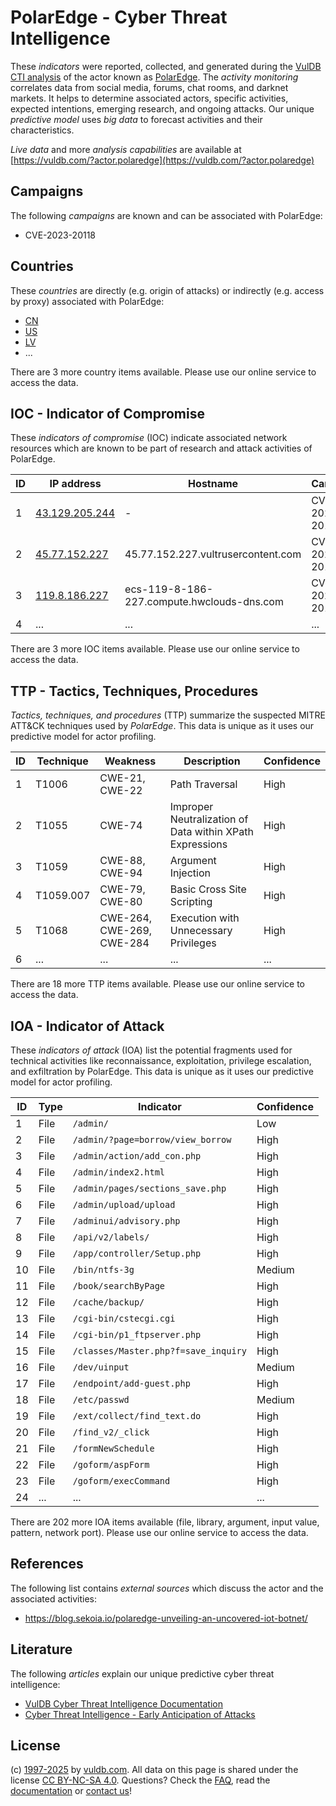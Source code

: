 # PolarEdge - Cyber Threat Intelligence

These _indicators_ were reported, collected, and generated during the [VulDB CTI analysis](https://vuldb.com/?kb.cti) of the actor known as [PolarEdge](https://vuldb.com/?actor.polaredge). The _activity monitoring_ correlates data from social media, forums, chat rooms, and darknet markets. It helps to determine associated actors, specific activities, expected intentions, emerging research, and ongoing attacks. Our unique _predictive model_ uses _big data_ to forecast activities and their characteristics.

_Live data_ and more _analysis capabilities_ are available at [https://vuldb.com/?actor.polaredge](https://vuldb.com/?actor.polaredge)

## Campaigns

The following _campaigns_ are known and can be associated with PolarEdge:

* CVE-2023-20118

## Countries

These _countries_ are directly (e.g. origin of attacks) or indirectly (e.g. access by proxy) associated with PolarEdge:

* [CN](https://vuldb.com/?country.cn)
* [US](https://vuldb.com/?country.us)
* [LV](https://vuldb.com/?country.lv)
* ...

There are 3 more country items available. Please use our online service to access the data.

## IOC - Indicator of Compromise

These _indicators of compromise_ (IOC) indicate associated network resources which are known to be part of research and attack activities of PolarEdge.

ID | IP address | Hostname | Campaign | Confidence
-- | ---------- | -------- | -------- | ----------
1 | [43.129.205.244](https://vuldb.com/?ip.43.129.205.244) | - | CVE-2023-20118 | High
2 | [45.77.152.227](https://vuldb.com/?ip.45.77.152.227) | 45.77.152.227.vultrusercontent.com | CVE-2023-20118 | Medium
3 | [119.8.186.227](https://vuldb.com/?ip.119.8.186.227) | ecs-119-8-186-227.compute.hwclouds-dns.com | CVE-2023-20118 | High
4 | ... | ... | ... | ...

There are 3 more IOC items available. Please use our online service to access the data.

## TTP - Tactics, Techniques, Procedures

_Tactics, techniques, and procedures_ (TTP) summarize the suspected MITRE ATT&CK techniques used by _PolarEdge_. This data is unique as it uses our predictive model for actor profiling.

ID | Technique | Weakness | Description | Confidence
-- | --------- | -------- | ----------- | ----------
1 | T1006 | CWE-21, CWE-22 | Path Traversal | High
2 | T1055 | CWE-74 | Improper Neutralization of Data within XPath Expressions | High
3 | T1059 | CWE-88, CWE-94 | Argument Injection | High
4 | T1059.007 | CWE-79, CWE-80 | Basic Cross Site Scripting | High
5 | T1068 | CWE-264, CWE-269, CWE-284 | Execution with Unnecessary Privileges | High
6 | ... | ... | ... | ...

There are 18 more TTP items available. Please use our online service to access the data.

## IOA - Indicator of Attack

These _indicators of attack_ (IOA) list the potential fragments used for technical activities like reconnaissance, exploitation, privilege escalation, and exfiltration by PolarEdge. This data is unique as it uses our predictive model for actor profiling.

ID | Type | Indicator | Confidence
-- | ---- | --------- | ----------
1 | File | `/admin/` | Low
2 | File | `/admin/?page=borrow/view_borrow` | High
3 | File | `/admin/action/add_con.php` | High
4 | File | `/admin/index2.html` | High
5 | File | `/admin/pages/sections_save.php` | High
6 | File | `/admin/upload/upload` | High
7 | File | `/adminui/advisory.php` | High
8 | File | `/api/v2/labels/` | High
9 | File | `/app/controller/Setup.php` | High
10 | File | `/bin/ntfs-3g` | Medium
11 | File | `/book/searchByPage` | High
12 | File | `/cache/backup/` | High
13 | File | `/cgi-bin/cstecgi.cgi` | High
14 | File | `/cgi-bin/p1_ftpserver.php` | High
15 | File | `/classes/Master.php?f=save_inquiry` | High
16 | File | `/dev/uinput` | Medium
17 | File | `/endpoint/add-guest.php` | High
18 | File | `/etc/passwd` | Medium
19 | File | `/ext/collect/find_text.do` | High
20 | File | `/find_v2/_click` | High
21 | File | `/formNewSchedule` | High
22 | File | `/goform/aspForm` | High
23 | File | `/goform/execCommand` | High
24 | ... | ... | ...

There are 202 more IOA items available (file, library, argument, input value, pattern, network port). Please use our online service to access the data.

## References

The following list contains _external sources_ which discuss the actor and the associated activities:

* https://blog.sekoia.io/polaredge-unveiling-an-uncovered-iot-botnet/

## Literature

The following _articles_ explain our unique predictive cyber threat intelligence:

* [VulDB Cyber Threat Intelligence Documentation](https://vuldb.com/?kb.cti)
* [Cyber Threat Intelligence - Early Anticipation of Attacks](https://www.scip.ch/en/?labs.20201022)

## License

(c) [1997-2025](https://vuldb.com/?kb.changelog) by [vuldb.com](https://vuldb.com/?kb.about). All data on this page is shared under the license [CC BY-NC-SA 4.0](https://creativecommons.org/licenses/by-nc-sa/4.0/). Questions? Check the [FAQ](https://vuldb.com/?kb.faq), read the [documentation](https://vuldb.com/?kb) or [contact us](https://vuldb.com/?contact)!
